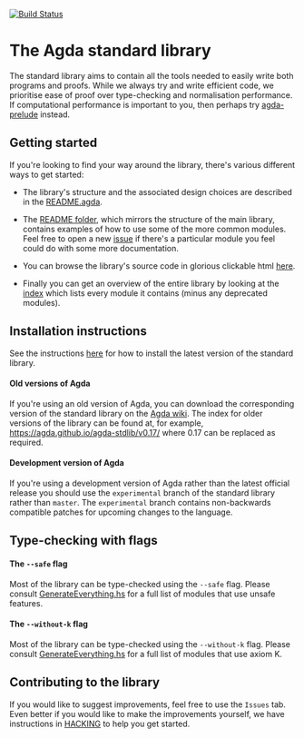 [![Build Status](https://travis-ci.org/agda/agda-stdlib.svg?branch=master)](https://travis-ci.org/agda/agda-stdlib)

The Agda standard library
=========================

The standard library aims to contain all the tools needed to easily
write both programs and proofs. While we always try and write efficient
code, we prioritise ease of proof over type-checking and normalisation
performance. If computational performance is important to you, then
perhaps try [agda-prelude](https://github.com/UlfNorell/agda-prelude)
instead.

## Getting started

If you're looking to find your way around the library, there's various
different ways to get started:

- The library's structure and the associated design choices are described
in the [README.agda](https://github.com/agda/agda-stdlib/tree/master/README.agda).

- The [README folder](https://github.com/agda/agda-stdlib/tree/master/README),
which mirrors the structure of the main library, contains examples of how to
use some of the more common modules. Feel free to open a new
[issue](https://github.com/agda/agda-stdlib/issues/new) if there's a particular
module you feel could do with some more documentation.

- You can browse the library's source code in glorious clickable html
[here](https://agda.github.io/agda-stdlib/README.html).

- Finally you can get an overview of the entire library by looking at the
[index](https://agda.github.io/agda-stdlib/) which lists every module it contains
(minus any deprecated modules).

## Installation instructions

See the instructions [here](https://github.com/agda/agda-stdlib/blob/master/notes/installation-guide.md)
for how to install the latest version of the standard library.

#### Old versions of Agda

If you're using an old version of Agda, you can download the corresponding version
of the standard library on the [Agda wiki](http://wiki.portal.chalmers.se/agda/pmwiki.php?n=Libraries.StandardLibrary).
The index for older versions of the library can be found at, for example, https://agda.github.io/agda-stdlib/v0.17/
where 0.17 can be replaced as required.

#### Development version of Agda

If you're using a development version of Agda rather than the latest official release
you should use the `experimental` branch of the standard library rather than `master`.
The `experimental` branch contains non-backwards compatible patches for upcoming
changes to the language.

## Type-checking with flags

#### The `--safe` flag

Most of the library can be type-checked using the `--safe` flag. Please consult
[GenerateEverything.hs](https://github.com/agda/agda-stdlib/blob/master/GenerateEverything.hs#L23)
for a full list of modules that use unsafe features.

#### The `--without-k` flag

Most of the library can be type-checked using the `--without-k` flag. Please consult
[GenerateEverything.hs](https://github.com/agda/agda-stdlib/blob/master/GenerateEverything.hs#L74)
for a full list of modules that use axiom K.

## Contributing to the library

If you would like to suggest improvements, feel free to use the `Issues` tab.
Even better if you would like to make the improvements yourself, we have instructions
in [HACKING](https://github.com/agda/agda-stdlib/blob/master/HACKING.md) to help
you get started.
